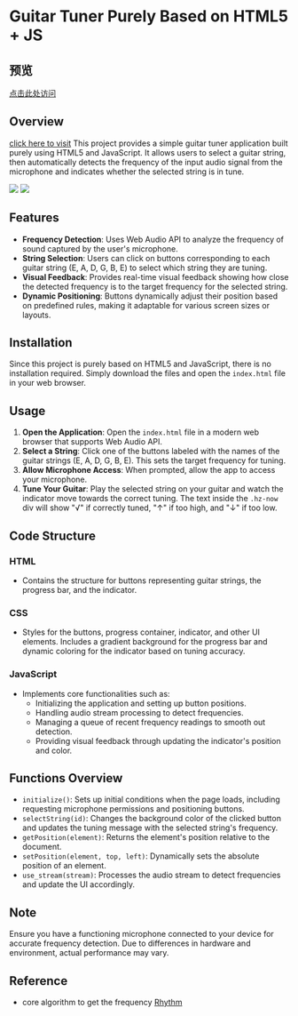# Guitar Tuner Purely Based on HTML5 + JS

## 预览  

[点击此处访问](https://w1412x.github.io/Guitar-Tuner-Based-On-JS/)

## Overview  
[click here to visit](https://w1412x.github.io/Guitar-Tuner-Based-On-JS/)
This project provides a simple guitar tuner application built purely using HTML5 and JavaScript. It allows users to select a guitar string, then automatically detects the frequency of the input audio signal from the microphone and indicates whether the selected string is in tune.

![](./img/pre.png)  ![](./img/example.png)



## Features
- **Frequency Detection**: Uses Web Audio API to analyze the frequency of sound captured by the user's microphone.
- **String Selection**: Users can click on buttons corresponding to each guitar string (E, A, D, G, B, E) to select which string they are tuning.
- **Visual Feedback**: Provides real-time visual feedback showing how close the detected frequency is to the target frequency for the selected string.
- **Dynamic Positioning**: Buttons dynamically adjust their position based on predefined rules, making it adaptable for various screen sizes or layouts.

## Installation
Since this project is purely based on HTML5 and JavaScript, there is no installation required. Simply download the files and open the `index.html` file in your web browser.

## Usage
1. **Open the Application**: Open the `index.html` file in a modern web browser that supports Web Audio API.
2. **Select a String**: Click one of the buttons labeled with the names of the guitar strings (E, A, D, G, B, E). This sets the target frequency for tuning.
3. **Allow Microphone Access**: When prompted, allow the app to access your microphone.
4. **Tune Your Guitar**: Play the selected string on your guitar and watch the indicator move towards the correct tuning. The text inside the `.hz-now` div will show "√" if correctly tuned, "↑" if too high, and "↓" if too low.

## Code Structure
### HTML
- Contains the structure for buttons representing guitar strings, the progress bar, and the indicator.
  
### CSS
- Styles for the buttons, progress container, indicator, and other UI elements. Includes a gradient background for the progress bar and dynamic coloring for the indicator based on tuning accuracy.

### JavaScript
- Implements core functionalities such as:
  - Initializing the application and setting up button positions.
  - Handling audio stream processing to detect frequencies.
  - Managing a queue of recent frequency readings to smooth out detection.
  - Providing visual feedback through updating the indicator's position and color.

## Functions Overview
- `initialize()`: Sets up initial conditions when the page loads, including requesting microphone permissions and positioning buttons.
- `selectString(id)`: Changes the background color of the clicked button and updates the tuning message with the selected string's frequency.
- `getPosition(element)`: Returns the element's position relative to the document.
- `setPosition(element, top, left)`: Dynamically sets the absolute position of an element.
- `use_stream(stream)`: Processes the audio stream to detect frequencies and update the UI accordingly.

## Note
Ensure you have a functioning microphone connected to your device for accurate frequency detection. Due to differences in hardware and environment, actual performance may vary. 

## Reference
- core algorithm to get the frequency  [Rhythm](https://github.com/akhileshdevrari/Rhythm)
